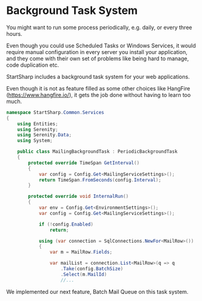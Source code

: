 ﻿# Background Task System

You might want to run some process periodically, e.g. daily, or every three hours. 

Even though you could use Scheduled Tasks or Windows Services, it would require manual configuration in every server you install your application, and
they come with their own set of problems like being hard to manage, code duplication etc.

StartSharp includes a background task system for your web applications. 

Even though it is not as feature filled as some other choices like HangFire (https://www.hangfire.io/), 
it gets the job done without having to learn too much.

```cs
namespace StartSharp.Common.Services
{
    using Entities;
    using Serenity;
    using Serenity.Data;
    using System;

    public class MailingBackgroundTask : PeriodicBackgroundTask
    {
        protected override TimeSpan GetInterval()
        {
            var config = Config.Get<MailingServiceSettings>();
            return TimeSpan.FromSeconds(config.Interval);
        }

        protected override void InternalRun()
        {
            var env = Config.Get<EnvironmentSettings>();
            var config = Config.Get<MailingServiceSettings>();

            if (!config.Enabled)
                return;

            using (var connection = SqlConnections.NewFor<MailRow>())
            {
                var m = MailRow.Fields;

                var mailList = connection.List<MailRow>(q => q
                    .Take(config.BatchSize)
                    .Select(m.MailId)
                    //...
```

We implemented our next feature, Batch Mail Queue on this task system.
